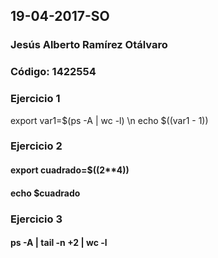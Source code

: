 ## 19-04-2017-SO
### Jesús Alberto Ramírez Otálvaro
### Código: 1422554

### Ejercicio 1
export var1=$(ps -A | wc -l)
\n echo $((var1 - 1))

### Ejercicio 2
#### export cuadrado=$((2**4))
#### echo $cuadrado

### Ejercicio 3
#### ps -A | tail -n +2 | wc -l



